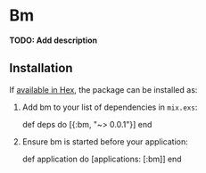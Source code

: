 # Bm

**TODO: Add description**

## Installation

If [available in Hex](https://hex.pm/docs/publish), the package can be installed as:

  1. Add bm to your list of dependencies in `mix.exs`:

        def deps do
          [{:bm, "~> 0.0.1"}]
        end

  2. Ensure bm is started before your application:

        def application do
          [applications: [:bm]]
        end

